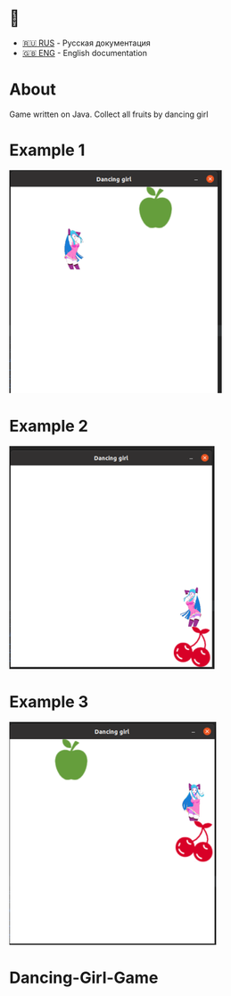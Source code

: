 
# :construction: 
- [:ru: RUS](./README.ru.md) - Русская документация
- [:uk: ENG](./README.md) - English documentation

# About
Game written on Java. Collect all fruits by dancing girl

# Example 1

![Example](example_1.png)

# Example 2

![Example](example_2.png)

# Example 3

![Example](example_3.png)
# Dancing-Girl-Game
